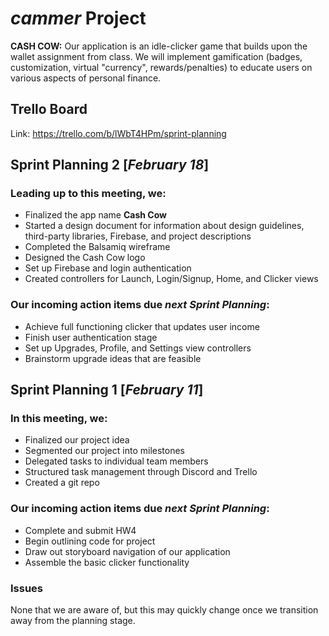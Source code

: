 # $cammer$ Project
**CASH COW:** Our application is an idle-clicker game that builds upon the wallet assignment from class. We will implement gamification (badges, customization, virtual "currency", rewards/penalties) to educate users on various aspects of personal finance.

## Trello Board
Link: https://trello.com/b/lWbT4HPm/sprint-planning

## Sprint Planning 2 [*February 18*]
### Leading up to this meeting, we:
- Finalized the app name **Cash Cow**
- Started a design document for information about design guidelines, third-party libraries, Firebase, and project descriptions
- Completed the Balsamiq wireframe
- Designed the Cash Cow logo
- Set up Firebase and login authentication
- Created controllers for Launch, Login/Signup, Home, and Clicker views
### Our incoming action items due *next Sprint Planning*:
- Achieve full functioning clicker that updates user income
- Finish user authentication stage
- Set up Upgrades, Profile, and Settings view controllers
- Brainstorm upgrade ideas that are feasible

## Sprint Planning 1 [*February 11*]
### In this meeting, we:
- Finalized our project idea
- Segmented our project into milestones
- Delegated tasks to individual team members
- Structured task management through Discord and Trello
- Created a git repo
### Our incoming action items due *next Sprint Planning*:
- Complete and submit HW4
- Begin outlining code for project
- Draw out storyboard navigation of our application
- Assemble the basic clicker functionality
### Issues
None that we are aware of, but this may quickly change once we transition away from the planning stage.

